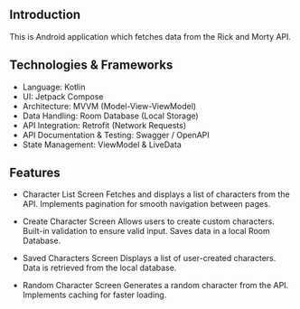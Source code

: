 ## Introduction
This is Android application which fetches data from the Rick and Morty API.  

## Technologies & Frameworks
- Language: Kotlin
- UI: Jetpack Compose
- Architecture: MVVM (Model-View-ViewModel)
- Data Handling: Room Database (Local Storage)
- API Integration: Retrofit (Network Requests)
- API Documentation & Testing: Swagger / OpenAPI
- State Management: ViewModel & LiveData

## Features 
- Character List Screen
Fetches and displays a list of characters from the API.
Implements pagination for smooth navigation between pages.

- Create Character Screen
Allows users to create custom characters.
Built-in validation to ensure valid input.
Saves data in a local Room Database.

- Saved Characters Screen
Displays a list of user-created characters.
Data is retrieved from the local database.

- Random Character Screen
Generates a random character from the API.
Implements caching for faster loading.
